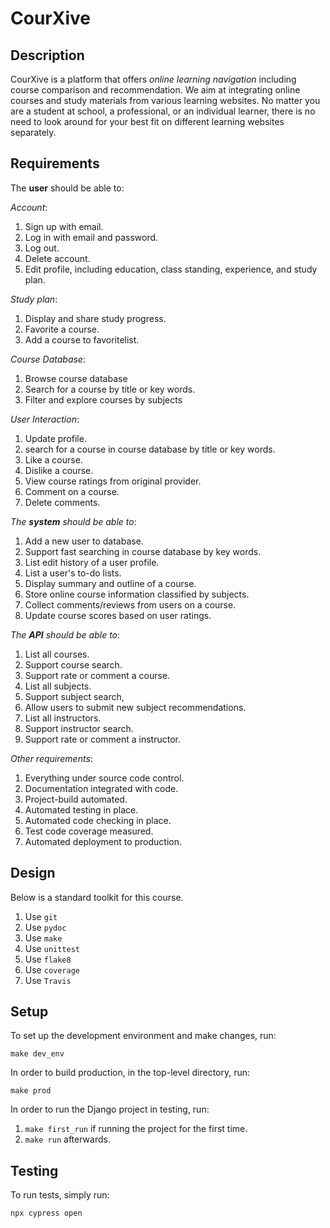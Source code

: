 # CourXive

## Description

CourXive is a platform that offers *online learning navigation* including course comparison and recommendation. We aim at integrating online courses and study materials from various learning websites. No matter you are a student at school, a professional, or an individual learner, there is no need to look around for your best fit on different learning websites separately.

## Requirements

The **user** should be able to:

*Account*:
1. Sign up with email.
1. Log in with email and password.
1. Log out.
1. Delete account.
1. Edit profile, including education, class standing, experience, and study plan.

*Study plan*:
1. Display and share study progress.
1. Favorite a course.
1. Add a course to favoritelist.


*Course Database*:
1. Browse course database
1. Search for a course by title or key words.
1. Filter and explore courses by subjects

*User Interaction*:
1. Update profile.
1. search for a course in course database by title or key words.
1. Like a course.
1. Dislike a course.
1. View course ratings from original provider.
1. Comment on a course.
1. Delete comments.

*The **system** should be able to*:

1. Add a new user to database.
1. Support fast searching in course database by key words. 
1. List edit history of a user profile.
1. List a user's to-do lists.
1. Display summary and outline of a course.
1. Store online course information classified by subjects.
1. Collect comments/reviews from users on a course.
1. Update course scores based on user ratings.

*The **API** should be able to*:

1. List all courses.
2. Support course search.
3. Support rate or comment a course.
4. List all subjects.
5. Support subject search,
6. Allow users to submit new subject recommendations.
7. List all instructors.
8. Support instructor search.
9. Support rate or comment a instructor.


*Other requirements*:

1. Everything under source code control.
1. Documentation integrated with code.
1. Project-build automated.
1. Automated testing in place.
1. Automated code checking in place.
1. Test code coverage measured.
1. Automated deployment to production.


## Design

Below is a standard toolkit for this course.

1. Use `git`
1. Use `pydoc`
1. Use `make`
1. Use `unittest`
1. Use `flake8`
1. Use `coverage`
1. Use `Travis`


## Setup

To set up the development environment and make changes, run:

`make dev_env`

In order to build production, in the top-level directory, run:

`make prod`

In order to run the Django project in testing, run:
1. `make first_run` if running the project for the first time.
2. `make run` afterwards.


## Testing

To run tests, simply run: 

`npx cypress open`
